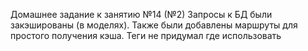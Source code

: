 Домашнее задание к занятию №14 (№2)
Запросы к БД были закэшированы (в моделях). Также были добавлены маршруты для простого получения кэша. Теги не придумал где использовать
